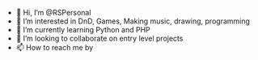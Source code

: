 - 👋 Hi, I’m @RSPersonal
- 👀 I’m interested in DnD, Games, Making music, drawing, programming
- 🌱 I’m currently learning Python and PHP 
- 💞️ I’m looking to collaborate on entry level projects
- 📫 How to reach me by

<!---
RSPersonal/RSPersonal is a ✨ special ✨ repository because its `README.md` (this file) appears on your GitHub profile.
You can click the Preview link to take a look at your changes.
--->
